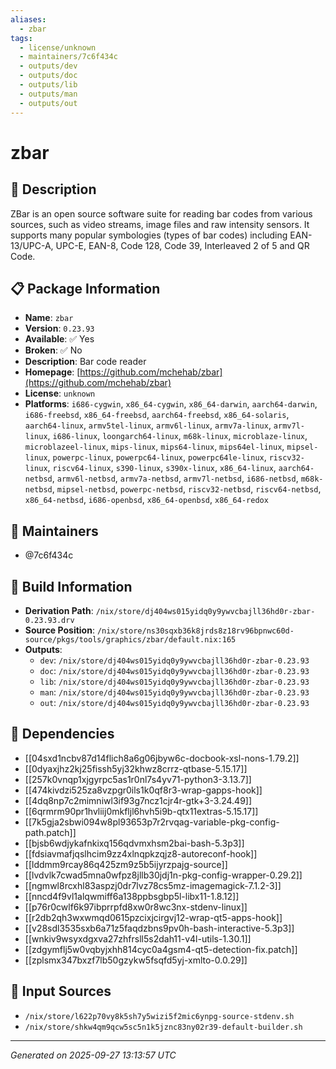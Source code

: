 ```yaml
---
aliases:
  - zbar
tags:
  - license/unknown
  - maintainers/7c6f434c
  - outputs/dev
  - outputs/doc
  - outputs/lib
  - outputs/man
  - outputs/out
---
```


# zbar

## 📝 Description

ZBar is an open source software suite for reading bar codes from various
sources, such as video streams, image files and raw intensity sensors. It
supports many popular symbologies (types of bar codes) including
EAN-13/UPC-A, UPC-E, EAN-8, Code 128, Code 39, Interleaved 2 of 5 and QR
Code.


## 📋 Package Information

- **Name**: `zbar`
- **Version**: `0.23.93`
- **Available**: ✅ Yes
- **Broken**: ✅ No
- **Description**: Bar code reader
- **Homepage**: [https://github.com/mchehab/zbar](https://github.com/mchehab/zbar)
- **License**: `unknown`
- **Platforms**: `i686-cygwin`, `x86_64-cygwin`, `x86_64-darwin`, `aarch64-darwin`, `i686-freebsd`, `x86_64-freebsd`, `aarch64-freebsd`, `x86_64-solaris`, `aarch64-linux`, `armv5tel-linux`, `armv6l-linux`, `armv7a-linux`, `armv7l-linux`, `i686-linux`, `loongarch64-linux`, `m68k-linux`, `microblaze-linux`, `microblazeel-linux`, `mips-linux`, `mips64-linux`, `mips64el-linux`, `mipsel-linux`, `powerpc-linux`, `powerpc64-linux`, `powerpc64le-linux`, `riscv32-linux`, `riscv64-linux`, `s390-linux`, `s390x-linux`, `x86_64-linux`, `aarch64-netbsd`, `armv6l-netbsd`, `armv7a-netbsd`, `armv7l-netbsd`, `i686-netbsd`, `m68k-netbsd`, `mipsel-netbsd`, `powerpc-netbsd`, `riscv32-netbsd`, `riscv64-netbsd`, `x86_64-netbsd`, `i686-openbsd`, `x86_64-openbsd`, `x86_64-redox`
## 👥 Maintainers

- @7c6f434c


## 🔧 Build Information

- **Derivation Path**: `/nix/store/dj404ws015yidq0y9ywvcbajll36hd0r-zbar-0.23.93.drv`
- **Source Position**: `/nix/store/ns30sqxb36k8jrds8z18rv96bpnwc60d-source/pkgs/tools/graphics/zbar/default.nix:165`
- **Outputs**:
  - `dev`:  `/nix/store/dj404ws015yidq0y9ywvcbajll36hd0r-zbar-0.23.93`
  - `doc`:  `/nix/store/dj404ws015yidq0y9ywvcbajll36hd0r-zbar-0.23.93`
  - `lib`:  `/nix/store/dj404ws015yidq0y9ywvcbajll36hd0r-zbar-0.23.93`
  - `man`:  `/nix/store/dj404ws015yidq0y9ywvcbajll36hd0r-zbar-0.23.93`
  - `out`:  `/nix/store/dj404ws015yidq0y9ywvcbajll36hd0r-zbar-0.23.93`

## 🔗 Dependencies

- [[04sxd1ncbv87d14flich8a6g06jbyw6c-docbook-xsl-nons-1.79.2]]
- [[0dyaxjhz2kj25fissh5yj32khwz8crrz-qtbase-5.15.17]]
- [[257k0vnqp1xjgyrpc5as1r0nl7s4yv71-python3-3.13.7]]
- [[474kivdzi525za8vzpgr0ils1k0qf8r3-wrap-gapps-hook]]
- [[4dq8np7c2mimniwl3if93g7ncz1cjr4r-gtk+3-3.24.49]]
- [[6qrmrm90pr1hvliij0mkfljl6hvh5i9b-qtx11extras-5.15.17]]
- [[7k5gja2sbwi094w8pl93653p7r2rvqag-variable-pkg-config-path.patch]]
- [[bjsb6wdjykafnkixq156qdvmxhsm2bai-bash-5.3p3]]
- [[fdsiavmafjqslhcim9zz4xlnqpkzqjz8-autoreconf-hook]]
- [[lddmm9rcay86q425zm9z5b5ijyrzpajg-source]]
- [[lvdvlk7cwad5mna0wfpz8jllb30jdj1n-pkg-config-wrapper-0.29.2]]
- [[ngmwl8rcxhl83aspzj0dr7lvz78cs5mz-imagemagick-7.1.2-3]]
- [[nncd4f9vl1alqwmiff6a138ppbsgbp5l-libx11-1.8.12]]
- [[p76r0cwlf6k97ibprrpfd8xw0r8wc3nx-stdenv-linux]]
- [[r2db2qh3wxwmqd0615pzcixjcirgvj12-wrap-qt5-apps-hook]]
- [[v28sdl3535sxb6a71z5faqdzbns9pv0h-bash-interactive-5.3p3]]
- [[wnkiv9wsyxdgxva27zhfrsll5s2dah11-v4l-utils-1.30.1]]
- [[zdgymflj5w0vqbyjxhh814cyc0a4gsm4-qt5-detection-fix.patch]]
- [[zplsmx347bxzf7lb50gzykw5fsqfd5yj-xmlto-0.0.29]]

## 📁 Input Sources

- `/nix/store/l622p70vy8k5sh7y5wizi5f2mic6ynpg-source-stdenv.sh`
- `/nix/store/shkw4qm9qcw5sc5n1k5jznc83ny02r39-default-builder.sh`

---
*Generated on 2025-09-27 13:13:57 UTC*
